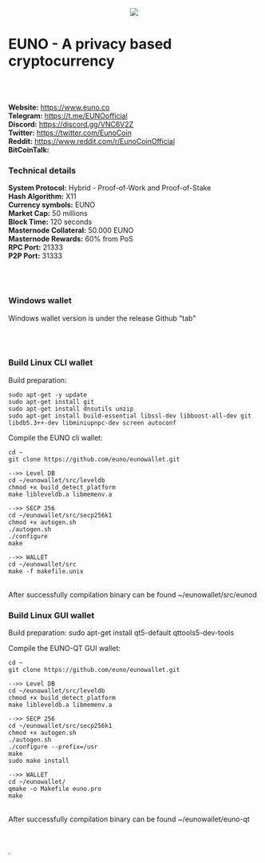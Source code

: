 <p align="center">
	<img src="https://www.euno.co/wp-content/uploads/eunologoblack.png" />
</p>
<p align="center">
	<h1>EUNO - A privacy based cryptocurrency</h1>
</p>

<br><br>

 **Website:** https://www.euno.co<br>
 **Telegram:** https://t.me/EUNOofficial<br>
 **Discord:** https://discord.gg/VNC6V2Z<br>
 **Twitter:** https://twitter.com/EunoCoin<br>
 **Reddit:** https://www.reddit.com/r/EunoCoinOfficial<br>
 **BitCoinTalk:** <br>

### Technical details

 **System Protocol:** Hybrid - Proof-of-Work and Proof-of-Stake<br>
 **Hash Algorithm:** X11<br>
 **Currency symbols:** EUNO<br>
 **Market Cap:** 50 millions<br>
 **Block Time:** 120 seconds<br>
 **Masternode Collateral:** 50.000 EUNO<br>
 **Masternode Rewards:** 60% from PoS<br>
 **RPC Port:** 21333<br>
 **P2P Port:** 31333<br>

<br><br>
### Windows wallet 
Windows wallet version is under the release Github "tab"

<br><br>
### Build Linux CLI wallet

Build preparation:

    sudo apt-get -y update
    sudo apt-get install git
    sudo apt-get install dnsutils unzip
    sudo apt-get install build-essential libssl-dev libboost-all-dev git libdb5.3++-dev libminiupnpc-dev screen autoconf

Compile the EUNO cli wallet:

    cd ~
    git clone https://github.com/euno/eunowallet.git

    -->> Level DB
    cd ~/eunowallet/src/leveldb
    chmod +x build_detect_platform
    make libleveldb.a libmemenv.a

    -->> SECP 256
    cd ~/eunowallet/src/secp256k1
    chmod +x autogen.sh
    ./autogen.sh
    ./configure
    make

    -->> WALLET
    cd ~/eunowallet/src
    make -f makefile.unix
<br>
    After successfully compilation binary can be found ~/eunowallet/src/eunod

<br>

### Build Linux GUI wallet

Build preparation:
    sudo apt-get install qt5-default qttools5-dev-tools 

Compile the EUNO-QT GUI wallet:


    cd ~
    git clone https://github.com/euno/eunowallet.git

    -->> Level DB
    cd ~/eunowallet/src/leveldb
    chmod +x build_detect_platform
    make libleveldb.a libmemenv.a

    -->> SECP 256
    cd ~/eunowallet/src/secp256k1
    chmod +x autogen.sh
    ./autogen.sh
    ./configure --prefix=/usr
    make
    sudo make install

    -->> WALLET
    cd ~/eunowallet/
    qmake -o Makefile euno.pro
    make
<br>
    After successfully compilation binary can be found ~/eunowallet/euno-qt

<br><br>
.
